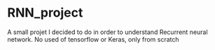 # RNN_project

A small projet I decided to do in order to understand Recurrent neural network.
No used of tensorflow or Keras, only from scratch